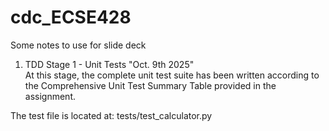 # cdc_ECSE428
Some notes to use for slide deck

1. TDD Stage 1 - Unit Tests "Oct. 9th 2025"  
At this stage, the complete unit test suite has been written according to the
Comprehensive Unit Test Summary Table provided in the assignment.

  The test file is located at: tests/test_calculator.py

